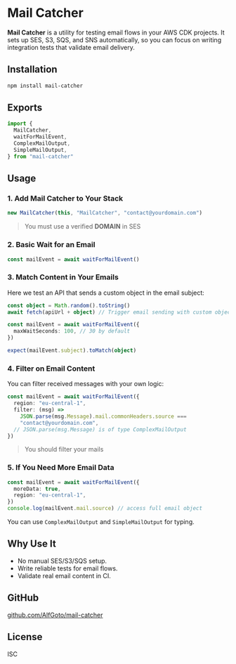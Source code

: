 # Mail Catcher

**Mail Catcher** is a utility for testing email flows in your AWS CDK projects. It sets up SES, S3, SQS, and SNS automatically, so you can focus on writing integration tests that validate email delivery.

## Installation

```bash
npm install mail-catcher
```

## Exports

```ts
import {
  MailCatcher,
  waitForMailEvent,
  ComplexMailOutput,
  SimpleMailOutput,
} from "mail-catcher"
```

## Usage

### 1. Add Mail Catcher to Your Stack

```ts
new MailCatcher(this, "MailCatcher", "contact@yourdomain.com")
```

> You must use a verified **DOMAIN** in SES

### 2. Basic Wait for an Email

```ts
const mailEvent = await waitForMailEvent()
```

### 3. Match Content in Your Emails

Here we test an API that sends a custom object in the email subject:

```ts
const object = Math.random().toString()
await fetch(apiUrl + object) // Trigger email sending with custom object

const mailEvent = await waitForMailEvent({
  maxWaitSeconds: 100, // 30 by default
})

expect(mailEvent.subject).toMatch(object)
```

### 4. Filter on Email Content

You can filter received messages with your own logic:

```ts
const mailEvent = await waitForMailEvent({
  region: "eu-central-1",
  filter: (msg) =>
    JSON.parse(msg.Message).mail.commonHeaders.source ===
    "contact@yourdomain.com",
  // JSON.parse(msg.Message) is of type ComplexMailOutput
})
```
>You should filter your mails

### 5. If You Need More Email Data

```ts
const mailEvent = await waitForMailEvent({
  moreData: true,
  region: "eu-central-1",
})
console.log(mailEvent.mail.source) // access full email object
```

You can use `ComplexMailOutput` and `SimpleMailOutput` for typing.

## Why Use It

- No manual SES/S3/SQS setup.
- Write reliable tests for email flows.
- Validate real email content in CI.

## GitHub

[github.com/AlfGoto/mail-catcher](https://github.com/AlfGoto/mail-catcher)

## License

ISC
